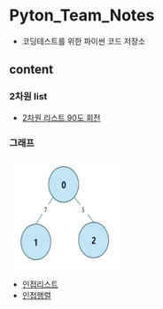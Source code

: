 # Pyton_Team_Notes
- 코딩테스트를 위한 파이썬 코드 저장소

## content
### 2차원 list
- [2차원 리스트 90도 회전](https://github.com/eunbin-hyun/Pyton_Team_Notes/blob/44f07818d60dfcf044b58bba1830f2a7b701f151/2%EC%B0%A8%EC%9B%90%EB%A6%AC%EC%8A%A4%ED%8A%B8/2%EC%B0%A8%EC%9B%90%EB%A6%AC%EC%8A%A4%ED%8A%B8_90%EB%8F%84%ED%9A%8C%EC%A0%84.py)

### 그래프
<img src="https://github.com/eunbin-hyun/Pyton_Team_Notes/blob/b1825ade022945146b80bec2831c887831621c6a/%EA%B7%B8%EB%9E%98%ED%94%84/%EA%B7%B8%EB%9E%98%ED%94%84.png" width="200" height="200"/>

- [인접리스트](https://github.com/eunbin-hyun/Pyton_Team_Notes/blob/b1825ade022945146b80bec2831c887831621c6a/%EA%B7%B8%EB%9E%98%ED%94%84/%EC%9D%B8%EC%A0%91%EB%A6%AC%EC%8A%A4%ED%8A%B8.py)
- [인접행렬](https://github.com/eunbin-hyun/Pyton_Team_Notes/blob/b1825ade022945146b80bec2831c887831621c6a/%EA%B7%B8%EB%9E%98%ED%94%84/%EC%9D%B8%EC%A0%91%ED%96%89%EB%A0%AC.py)
